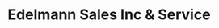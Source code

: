 ---
title: "Edelmann Sales Inc & Service"
url: /troy/edelmann-sales-inc-and-service/
shop: motorcycle
---